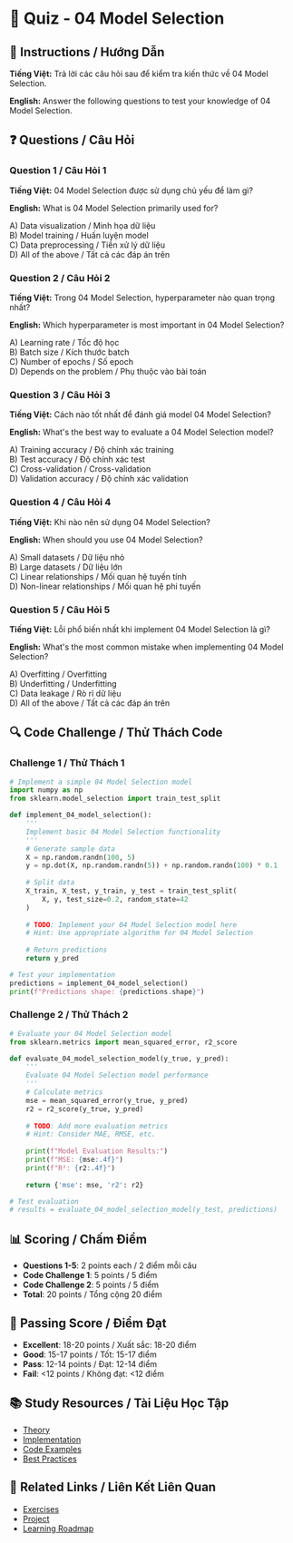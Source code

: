 # 🧠 Quiz - 04 Model Selection

## 📝 Instructions / Hướng Dẫn

**Tiếng Việt:** Trả lời các câu hỏi sau để kiểm tra kiến thức về 04 Model Selection.

**English:** Answer the following questions to test your knowledge of 04 Model Selection.

## ❓ Questions / Câu Hỏi

### Question 1 / Câu Hỏi 1
**Tiếng Việt:** 04 Model Selection được sử dụng chủ yếu để làm gì?

**English:** What is 04 Model Selection primarily used for?

A) Data visualization / Minh họa dữ liệu  
B) Model training / Huấn luyện model  
C) Data preprocessing / Tiền xử lý dữ liệu  
D) All of the above / Tất cả các đáp án trên

### Question 2 / Câu Hỏi 2
**Tiếng Việt:** Trong 04 Model Selection, hyperparameter nào quan trọng nhất?

**English:** Which hyperparameter is most important in 04 Model Selection?

A) Learning rate / Tốc độ học  
B) Batch size / Kích thước batch  
C) Number of epochs / Số epoch  
D) Depends on the problem / Phụ thuộc vào bài toán

### Question 3 / Câu Hỏi 3
**Tiếng Việt:** Cách nào tốt nhất để đánh giá model 04 Model Selection?

**English:** What's the best way to evaluate a 04 Model Selection model?

A) Training accuracy / Độ chính xác training  
B) Test accuracy / Độ chính xác test  
C) Cross-validation / Cross-validation  
D) Validation accuracy / Độ chính xác validation

### Question 4 / Câu Hỏi 4
**Tiếng Việt:** Khi nào nên sử dụng 04 Model Selection?

**English:** When should you use 04 Model Selection?

A) Small datasets / Dữ liệu nhỏ  
B) Large datasets / Dữ liệu lớn  
C) Linear relationships / Mối quan hệ tuyến tính  
D) Non-linear relationships / Mối quan hệ phi tuyến

### Question 5 / Câu Hỏi 5
**Tiếng Việt:** Lỗi phổ biến nhất khi implement 04 Model Selection là gì?

**English:** What's the most common mistake when implementing 04 Model Selection?

A) Overfitting / Overfitting  
B) Underfitting / Underfitting  
C) Data leakage / Rò rỉ dữ liệu  
D) All of the above / Tất cả các đáp án trên

## 🔍 Code Challenge / Thử Thách Code

### Challenge 1 / Thử Thách 1
```python
# Implement a simple 04 Model Selection model
import numpy as np
from sklearn.model_selection import train_test_split

def implement_04_model_selection():
    '''
    Implement basic 04 Model Selection functionality
    '''
    # Generate sample data
    X = np.random.randn(100, 5)
    y = np.dot(X, np.random.randn(5)) + np.random.randn(100) * 0.1
    
    # Split data
    X_train, X_test, y_train, y_test = train_test_split(
        X, y, test_size=0.2, random_state=42
    )
    
    # TODO: Implement your 04 Model Selection model here
    # Hint: Use appropriate algorithm for 04 Model Selection
    
    # Return predictions
    return y_pred

# Test your implementation
predictions = implement_04_model_selection()
print(f"Predictions shape: {predictions.shape}")
```

### Challenge 2 / Thử Thách 2
```python
# Evaluate your 04 Model Selection model
from sklearn.metrics import mean_squared_error, r2_score

def evaluate_04_model_selection_model(y_true, y_pred):
    '''
    Evaluate 04 Model Selection model performance
    '''
    # Calculate metrics
    mse = mean_squared_error(y_true, y_pred)
    r2 = r2_score(y_true, y_pred)
    
    # TODO: Add more evaluation metrics
    # Hint: Consider MAE, RMSE, etc.
    
    print(f"Model Evaluation Results:")
    print(f"MSE: {mse:.4f}")
    print(f"R²: {r2:.4f}")
    
    return {'mse': mse, 'r2': r2}

# Test evaluation
# results = evaluate_04_model_selection_model(y_test, predictions)
```

## 📊 Scoring / Chấm Điểm

- **Questions 1-5**: 2 points each / 2 điểm mỗi câu
- **Code Challenge 1**: 5 points / 5 điểm
- **Code Challenge 2**: 5 points / 5 điểm
- **Total**: 20 points / Tổng cộng 20 điểm

## 🎯 Passing Score / Điểm Đạt

- **Excellent**: 18-20 points / Xuất sắc: 18-20 điểm
- **Good**: 15-17 points / Tốt: 15-17 điểm  
- **Pass**: 12-14 points / Đạt: 12-14 điểm
- **Fail**: <12 points / Không đạt: <12 điểm

## 📚 Study Resources / Tài Liệu Học Tập

- [Theory](./THEORY_04_model_selection.md)
- [Implementation](./IMPLEMENTATION_04_model_selection.md)
- [Code Examples](./CODE_EXAMPLES_04_model_selection.md)
- [Best Practices](./BEST_PRACTICES_04_model_selection.md)

## 🔗 Related Links / Liên Kết Liên Quan

- [Exercises](./EXERCISES_04_model_selection.md)
- [Project](./PROJECT_04_model_selection.md)
- [Learning Roadmap](./LEARNING_ROADMAP_04_model_selection.md)
